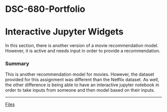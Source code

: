 # DSC-680-Portfolio
# Interactive Jupyter Widgets

In this section, there is another version of a movie recommendation model.
However, it is active and needs input in order to provide a recommendation.

### Summary
This is another recommendation model for movies. However, the dataset provided for this assignment was different than the Netflix dataset. As well, the other difference is being able to have an interactive jupyter notebook in order to take inputs from someone and then model based on their inputs.

---

[Files](https://github.com/Lemonchasers/Lemonchasers.github.io/blob/master/Collaborative%20Filtering%20Recommendations/)
